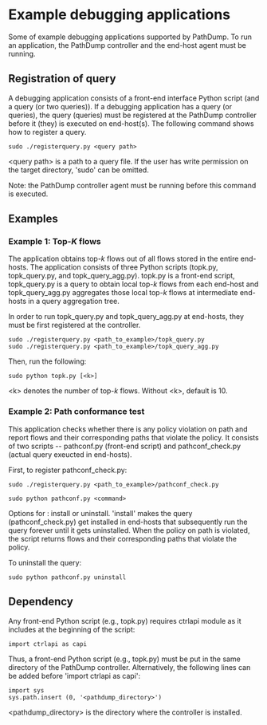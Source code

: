 # Example debugging applications

Some of example debugging applications supported by PathDump. To run an
application, the PathDump controller and the end-host agent must be running.

## Registration of query

A debugging application consists of a front-end interface Python script (and a
query (or two queries)). If a debugging application has a query (or queries),
the query (queries) must be registered at the PathDump controller before it
(they) is executed on end-host(s). The following command shows how to register
a query.

```
sudo ./registerquery.py <query path>
```

\<query path\> is a path to a query file. If the user has write permission on
the target directory, 'sudo' can be omitted.

Note: the PathDump controller agent must be running before this command is
executed.

## Examples

### Example 1: Top-*K* flows

The application obtains top-*k* flows out of all flows stored in the entire
end-hosts. The application consists of three Python scripts (topk.py,
topk_query.py, and topk_query_agg.py). topk.py is a front-end script,
topk_query.py is a query to obtain local top-*k* flows from each end-host and
topk_query_agg.py aggregates those local top-*k* flows at intermediate end-hosts
in a query aggregation tree.

In order to run topk_query.py and topk_query_agg.py at end-hosts, they must be
first registered at the controller.

```
sudo ./registerquery.py <path_to_example>/topk_query.py
sudo ./registerquery.py <path_to_example>/topk_query_agg.py
```

Then, run the following:

```
sudo python topk.py [<k>]
```

\<k\> denotes the number of top-$k$ flows. Without \<k\>, default is 10.


### Example 2: Path conformance test

This application checks whether there is any policy violation on path and report
flows and their corresponding paths that violate the policy. It consists of two
scripts -- pathconf.py (front-end script) and pathconf_check.py (actual query
exeucted in end-hosts).

First, to register pathconf_check.py:

```
sudo ./registerquery.py <path_to_example>/pathconf_check.py
```

```
sudo python pathconf.py <command>
```

Options for <command>: install or uninstall. 'install' makes the query
(pathconf_check.py) get installed in end-hosts that subsequently run the query
forever until it gets uninstalled. When the policy on path is violated, the
script returns flows and their corresponding paths that violate the policy.

To uninstall the query:

```
sudo python pathconf.py uninstall
```

## Dependency

Any front-end Python script (e.g., topk.py) requires ctrlapi module as it
includes at the beginning of the script:

```
import ctrlapi as capi
```

Thus, a front-end Python script (e.g., topk.py) must be put in the same
directory of the PathDump controller. Alternatively, the following lines can be
added before 'import ctrlapi as capi':

```
import sys
sys.path.insert (0, '<pathdump_directory>')
```

\<pathdump_directory\> is the directory where the controller is installed.

